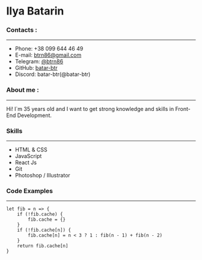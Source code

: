 # Ilya Batarin

### Contacts :
___

* Phone: +38 099 644 46 49
* E-mail: btrn86@gmail.com
* Telegram: [@btrn86](https://t.me/btrn86)
* GitHub: [batar-btr](https://github.com/batar-btr)
* Discord: batar-btr(@batar-btr)

### About me :
___
Hi! I`m 35 years old and I want to get strong knowledge and skills in Front-End Development.

### Skills
___
* HTML & CSS
* JavaScript
* React Js
* Git
* Photoshop / Illustrator

### Code Examples
___
```
let fib = n => {
    if (!fib.cache) {
        fib.cache = {}
    }
    if (!fib.cache[n]) {
        fib.cache[n] = n < 3 ? 1 : fib(n - 1) + fib(n - 2)
    }
    return fib.cache[n]
}
```